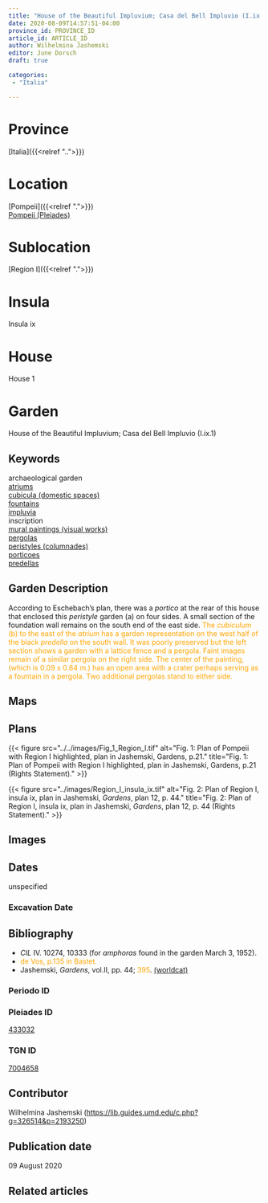 ```yaml
---
title: "House of the Beautiful Impluvium; Casa del Bell Impluvio (I.ix.1)"
date: 2020-08-09T14:57:51-04:00
province_id: PROVINCE_ID
article_id: ARTICLE_ID
author: Wilhelmina Jashemski
editor: June Dorsch
draft: true

categories:
 - "Italia"

---
```


# Province

[Italia]({{<relref "..">}})

# Location

[Pompeii]({{<relref ".">}}) \
[Pompeii (Pleiades)](https://pleiades.stoa.org/places/433032)

# Sublocation

[Region I]({{<relref ".">}})

# Insula

Insula ix

# House

House 1

# Garden

House of the Beautiful Impluvium; Casa del Bell Impluvio (I.ix.1)

## Keywords

archaeological garden \
[atriums](http://vocab.getty.edu/page/aat/300004097) \
[cubicula (domestic spaces)](http://vocab.getty.edu/page/aat/300004367) \
[fountains](http://vocab.getty.edu/page/aat/300006179) \
[impluvia](http://vocab.getty.edu/page/aat/300129867) \
inscription \
[mural paintings (visual works)](http://vocab.getty.edu/page/aat/300033644) \
[pergolas](http://vocab.getty.edu/page/aat/300006783) \
[peristyles (columnades)](http://vocab.getty.edu/page/aat/300004029) \
[porticoes](http://vocab.getty.edu/page/aat/300004145) \
[predellas](http://vocab.getty.edu/page/aat/300003745)

## Garden Description

According to Eschebach’s plan, there was a *portico* at the rear of this house that enclosed this *peristyle* garden (a) on four sides. A small section of the foundation wall remains on the south end of the east side. <span style="color:orange"> The *cubiculum* (b) to the east of the *atrium* has a garden representation on the west half of the black *predella* on the south wall. It was poorly preserved but the left section shows a garden with a lattice fence and a pergola. Faint images remain of a similar pergola on the right side. The center of the painting, (which is 0.09 x 0.84 m.) has an open area with a crater perhaps serving as a fountain in a pergola. Two additional pergolas stand to either side. </span>

## Maps

<!--
OLD WAY (DO NOT USE)
![alt_text](../../images/image_name.ext)
*CAPTION*

NEW WAY ↓↓↓↓
{{< figure src="../../images/image_name.ext" alt="ALT_TEXT" title="CAPTION" >}}
-->

## Plans

{{< figure src="../../images/Fig_1_Region_I.tif" alt="Fig. 1: Plan of Pompeii with Region I highlighted, plan in Jashemski, Gardens, p.21." title="Fig. 1: Plan of Pompeii with Region I highlighted, plan in Jashemski, Gardens, p.21 (Rights Statement)." >}}

{{< figure src="../images/Region_I_insula_ix.tif" alt="Fig. 2: Plan of Region I, insula ix, plan in Jashemski, *Gardens*, plan 12, p. 44." title="Fig. 2: Plan of Region I, insula ix, plan in Jashemski, *Gardens*, plan 12, p. 44 (Rights Statement)." >}}

## Images


## Dates

unspecified

### Excavation Date


## Bibliography

* *CIL* IV. 10274, 10333 (for *amphoras* found in the garden March 3, 1952).
* <span style="color:orange"> de Vos, p.135 in Bastet. </span>
* Jashemski, *Gardens*, vol.II, pp. 44; <span style="color:orange">395</span>. [(worldcat)](http://www.worldcat.org/oclc/921816405)

### Periodo ID

<!-- [PERIODO_ID](https://pleiades.stoa.org/places/PLEIADES_ID) -->

### Pleiades ID

[433032](https://pleiades.stoa.org/places/433032)

### TGN ID

[7004658](http://vocab.getty.edu/page/tgn/7004658)

## Contributor

Wilhelmina Jashemski (https://lib.guides.umd.edu/c.php?g=326514&p=2193250)

## Publication date

09 August 2020

## Related articles

<!-- Links to other related articles. Leave blank for now -->
